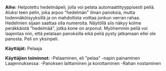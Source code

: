 **Aihe:** Helpotettu hedelmäpeli, jolla voi pelata automaattityyppisesti peliä. Aluksi teen pelin, joka arpoo "hedelmän" ilman panoksia, mutta todennäköisyyksillä ja on mahdollista voittaa jonkun verran rahaa. Hedelmien sijaan saattaa olla numeroita. Näytöllä siis näkyy kolme peräkkäistä "hedelmää", jotka kone on arponut. Myöhemmin peliä voi laajentaa niin, että pelataan panoksilla eikä peliä pysty jatkamaan ellei ole panosta. Peli on yksinpeli.

**Käyttäjät:** Pelaaja

**Käyttäjien toiminnot:** 
-Pelaaminen, eli "pelaa" -napin painaminen
Laajennuksessa:
-Panoksen laittaminen ja korottaminen
-Rahan nostaminen

